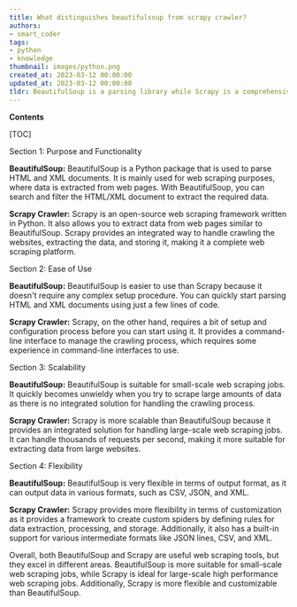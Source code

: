 ```yaml
---
title: What distinguishes beautifulsoup from scrapy crawler?
authors:
- smart_coder
tags:
- python
- knowledge
thumbnail: images/python.png
created_at: 2023-03-12 00:00:00
updated_at: 2023-03-12 00:00:00
tldr: BeautifulSoup is a parsing library while Scrapy is a comprehensive web crawling framework.
---
```


**Contents**

[TOC]

Section 1: Purpose and Functionality

**BeautifulSoup:** 
BeautifulSoup is a Python package that is used to parse HTML and XML documents. It is mainly used for web scraping purposes, where data is extracted from web pages. With BeautifulSoup, you can search and filter the HTML/XML document to extract the required data.

**Scrapy Crawler:** 
Scrapy is an open-source web scraping framework written in Python. It also allows you to extract data from web pages similar to BeautifulSoup. Scrapy provides an integrated way to handle crawling the websites, extracting the data, and storing it, making it a complete web scraping platform.

Section 2: Ease of Use

**BeautifulSoup:** 
BeautifulSoup is easier to use than Scrapy because it doesn't require any complex setup procedure. You can quickly start parsing HTML and XML documents using just a few lines of code.

**Scrapy Crawler:** 
Scrapy, on the other hand, requires a bit of setup and configuration process before you can start using it. It provides a command-line interface to manage the crawling process, which requires some experience in command-line interfaces to use.

Section 3: Scalability

**BeautifulSoup:** 
BeautifulSoup is suitable for small-scale web scraping jobs. It quickly becomes unwieldy when you try to scrape large amounts of data as there is no integrated solution for handling the crawling process.

**Scrapy Crawler:** 
Scrapy is more scalable than BeautifulSoup because it provides an integrated solution for handling large-scale web scraping jobs. It can handle thousands of requests per second, making it more suitable for extracting data from large websites.

Section 4: Flexibility

**BeautifulSoup:** 
BeautifulSoup is very flexible in terms of output format, as it can output data in various formats, such as CSV, JSON, and XML.

**Scrapy Crawler:** 
Scrapy provides more flexibility in terms of customization as it provides a framework to create custom spiders by defining rules for data extraction, processing, and storage. Additionally, it also has a built-in support for various intermediate formats like JSON lines, CSV, and XML. 

Overall, both BeautifulSoup and Scrapy are useful web scraping tools, but they excel in different areas. BeautifulSoup is more suitable for small-scale web scraping jobs, while Scrapy is ideal for large-scale high performance web scraping jobs. Additionally, Scrapy is more flexible and customizable than BeautifulSoup.
